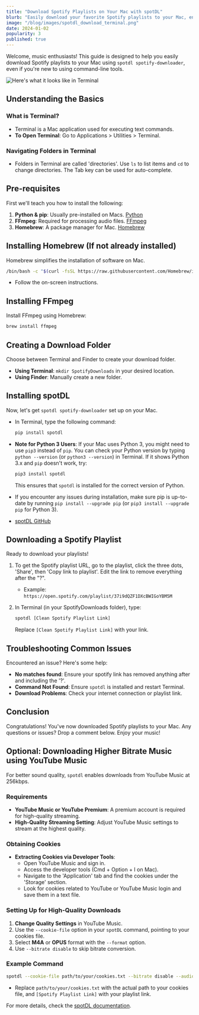 ```yaml
---
title: "Download Spotify Playlists on Your Mac with spotDL"
blurb: "Easily download your favorite Spotify playlists to your Mac, enhancing your music collection and DJ sets. This guide also includes an optional method for higher bitrate downloads."
image: "/blog/images/spotdl_download_terminal.png"
date: 2024-01-02
popularity: 3
published: true
---
```


Welcome, music enthusiasts! This guide is designed to help you easily download Spotify playlists to your Mac using `spotdl spotify-downloader`, even if you're new to using command-line tools.

![Here's what it looks like in Terminal](../images/spotdl_download_terminal.png "Here's what it looks like in Terminal") 

## Understanding the Basics

### What is Terminal?
- Terminal is a Mac application used for executing text commands.
- **To Open Terminal**: Go to Applications > Utilities > Terminal.

### Navigating Folders in Terminal
- Folders in Terminal are called 'directories'. Use `ls` to list items and `cd` to change directories. The Tab key can be used for auto-complete.

## Pre-requisites
First we'll teach you how to install the following:

1. **Python & pip**: Usually pre-installed on Macs. [Python](https://www.python.org/downloads/)
2. **FFmpeg**: Required for processing audio files. [FFmpeg](https://ffmpeg.org/download.html)
3. **Homebrew**: A package manager for Mac. [Homebrew](https://brew.sh/)

## Installing Homebrew (If not already installed)
Homebrew simplifies the installation of software on Mac.

```bash
/bin/bash -c "$(curl -fsSL https://raw.githubusercontent.com/Homebrew/install/HEAD/install.sh)"
```
- Follow the on-screen instructions.

## Installing FFmpeg
Install FFmpeg using Homebrew:

```bash
brew install ffmpeg
```

## Creating a Download Folder
Choose between Terminal and Finder to create your download folder.

- **Using Terminal**: `mkdir SpotifyDownloads` in your desired location.
- **Using Finder**: Manually create a new folder.

## Installing spotDL
Now, let's get `spotdl spotify-downloader` set up on your Mac.

- In Terminal, type the following command:
  ```bash
  pip install spotdl
  ```
- **Note for Python 3 Users**: If your Mac uses Python 3, you might need to use `pip3` instead of `pip`. You can check your Python version by typing `python --version` (or `python3 --version`) in Terminal. If it shows Python 3.x and `pip` doesn't work, try:
  ```bash
  pip3 install spotdl
  ```
  This ensures that `spotdl` is installed for the correct version of Python.

- If you encounter any issues during installation, make sure pip is up-to-date by running `pip install --upgrade pip` (or `pip3 install --upgrade pip` for Python 3).

- [spotDL GitHub](https://github.com/spotDL/spotify-downloader)

## Downloading a Spotify Playlist
Ready to download your playlists!

1. To get the Spotify playlist URL, go to the playlist, click the three dots, 'Share', then 'Copy link to playlist'. Edit the link to remove everything after the "?".
   - Example: `https://open.spotify.com/playlist/37i9dQZF1DXcBWIGoYBM5M`
2. In Terminal (in your SpotifyDownloads folder), type:

   ```bash
   spotdl [Clean Spotify Playlist Link]
   ```
   Replace `[Clean Spotify Playlist Link]` with your link.

## Troubleshooting Common Issues
Encountered an issue? Here's some help:

- **No matches found**: Ensure your spotify link has removed anything after and including the '?'.
- **Command Not Found**: Ensure `spotdl` is installed and restart Terminal.
- **Download Problems**: Check your internet connection or playlist link.

## Conclusion
Congratulations! You've now downloaded Spotify playlists to your Mac. Any questions or issues? Drop a comment below. Enjoy your music!

## Optional: Downloading Higher Bitrate Music using YouTube Music

For better sound quality, `spotdl` enables downloads from YouTube Music at 256kbps.

### Requirements
- **YouTube Music or YouTube Premium**: A premium account is required for high-quality streaming.
- **High-Quality Streaming Setting**: Adjust YouTube Music settings to stream at the highest quality.

### Obtaining Cookies
- **Extracting Cookies via Developer Tools**:
  - Open YouTube Music and sign in.
  - Access the developer tools (Cmd + Option + I on Mac).
  - Navigate to the 'Application' tab and find the cookies under the 'Storage' section. 
  - Look for cookies related to YouTube or YouTube Music login and save them in a text file.

### Setting Up for High-Quality Downloads
1. **Change Quality Settings** in YouTube Music.
2. Use the `--cookie-file` option in your `spotDL` command, pointing to your cookies file.
3. Select **M4A** or **OPUS** format with the `--format` option.
4. Use `--bitrate disable` to skip bitrate conversion.

### Example Command
```bash
spotdl --cookie-file path/to/your/cookies.txt --bitrate disable --audio youtube-music --format=m4a [Spotify Playlist Link]
```
- Replace `path/to/your/cookies.txt` with the actual path to your cookies file, and `[Spotify Playlist Link]` with your playlist link.

For more details, check the [spotDL documentation](https://github.com/spotDL/spotify-downloader/blob/master/docs/usage.md#audio-formats-and-quality).